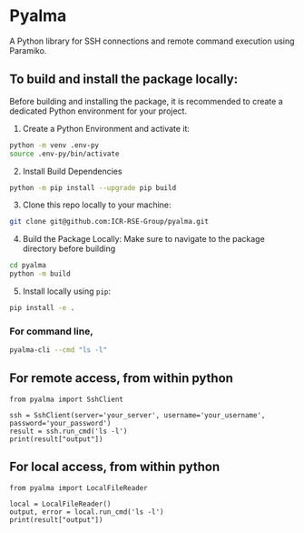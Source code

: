 # Pyalma

A Python library for SSH connections and remote command execution using Paramiko.

## To build and install the package locally:
Before building and installing the package, it is recommended to create a dedicated Python environment for your project.
1. Create a Python Environment and activate it:
```bash
python -m venv .env-py
source .env-py/bin/activate
```

2. Install Build Dependencies
```bash
python -m pip install --upgrade pip build
```

3. Clone this repo locally to your machine:
```bash
git clone git@github.com:ICR-RSE-Group/pyalma.git
```
4. Build the Package Locally:
Make sure to navigate to the package directory before building
```bash
cd pyalma
python -m build
```
5. Install locally using `pip`:
```bash
pip install -e .
```

### For command line,
```bash
pyalma-cli --cmd "ls -l"
```
## For remote access, from within python
```
from pyalma import SshClient

ssh = SshClient(server='your_server', username='your_username', password='your_password')
result = ssh.run_cmd('ls -l')
print(result["output"])
```

## For local access, from within python
```
from pyalma import LocalFileReader

local = LocalFileReader()
output, error = local.run_cmd('ls -l')
print(result["output"])
```

